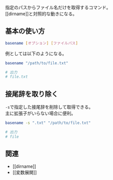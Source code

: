 指定のパスからファイル名だけを取得するコマンド。  
[[dirname]]と対照的な動きになる。

## 基本の使い方
```bash
basename [オプション] [ファイルパス]
```

例としては以下のようになる。
```bash
basename "/path/to/file.txt"

# 出力
# file.txt
```

## 接尾辞を取り除く
`-s`で指定した接尾辞を削除して取得できる。  
主に拡張子がいらない場合に便利。

```bash
basename -s ".txt" "/path/to/file.txt"

# 出力
# file
```

## 関連
* [[dirname]]
* [[変数展開]]